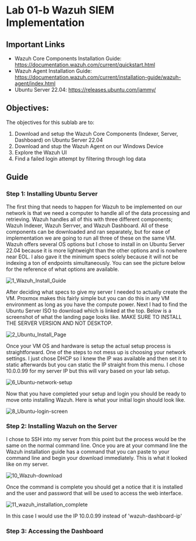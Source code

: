# Lab 01-b Wazuh SIEM Implementation

## Important Links
- Wazuh Core Components Installation Guide: https://documentation.wazuh.com/current/quickstart.html
- Wazuh Agent Installation Guide: https://documentation.wazuh.com/current/installation-guide/wazuh-agent/index.html
- Ubuntu Server 22.04: https://releases.ubuntu.com/jammy/

## Objectives:
The objectives for this sublab are to:
1. Download and setup the Wazuh Core Components (Indexer, Server, Dashboard) on Ubuntu Server 22.04
2. Download and stup the Wazuh Agent on our Windows Device
3. Explore the Wazuh UI
4. Find a failed login attempt by filtering through log data

## Guide
### Step 1: Installing Ubuntu Server
The first thing that needs to happen for Wazuh to be implemented on our network is that we need a computer to handle all of the data processing and retrieving. Wazuh handles all of this with three different components; Wazuh Indexer, Wazuh Serrver, and Wazuh Dashboard. All of these components can be downloaded and ran separately, but for ease of implementation we are going to run all three of these on the same VM. Wazuh offers several OS options but I chose to install in on Ubuntu Server 22.04 because it is more lightweight than the other options and is nowhere near EOL. I also gave it the minimum specs solely because it will not be indexing a ton of endpoints simultaneously. You can see the picture below for the reference of what options are available. 

![1_Wazuh_Install_Guide](https://github.com/user-attachments/assets/b6f03aee-df0a-4064-b29a-2fa6870dfce7)

After deciding what specs to give my server I needed to actually create the VM. Proxmox makes this fairly simple but you can do this in any VM environment as long as you have the compute power. Next I had to find the Ubuntu Server ISO to download which is linked at the top. Below is a screenshot of what the landing page looks like. MAKE SURE TO INSTALL THE SERVER VERSION AND NOT DESKTOP. 

![2_Ubuntu_Install_Page](https://github.com/user-attachments/assets/da6db5a0-d518-4dba-a8ef-b494e46cff18)

Once your VM OS and hardware is setup the actual setup process is straightforward. One of the steps to not mess up is choosing your network settings. I just chose DHCP so I knew the IP was available and then set it to static afterwards but you can static the IP straight from this menu. I chose 10.0.0.99 for my server IP but this will vary based on your lab setup. 

![6_Ubuntu-network-setup](https://github.com/user-attachments/assets/13c47a42-6915-4984-b461-d7ca3302812c)

Now that you have completed your setup and login you should be ready to move onto installing Wazuh. Here is what your initial login should look like.

![8_Ubuntu-login-screen](https://github.com/user-attachments/assets/773327bb-83c1-4e36-b96a-cff5fd0cb170)

### Step 2: Installing Wazuh on the Server
I chose to SSH into my server from this point but the process would be the same on the normal command line. Once you are at your command line the Wazuh installation guide has a command that you can paste to your command line and begin your download immediately. This is what it looked like on my server. 

![10_Wazuh-download](https://github.com/user-attachments/assets/d2551a78-db21-4d3c-b591-22f31149d845)

Once the command is complete you should get a notice that it is installed and the user and password that will be used to access the web interface.

![11_wazuh_installation_complete](https://github.com/user-attachments/assets/85bc5735-91ae-4946-ac45-55df36a048ef)

In this case I would use the IP 10.0.0.99 instead of 'wazuh-dashboard-ip'

### Step 3: Accessing the Dashboard
